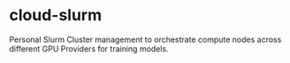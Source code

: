 # cloud-slurm
Personal Slurm Cluster management to orchestrate compute nodes across different GPU Providers for training models.
